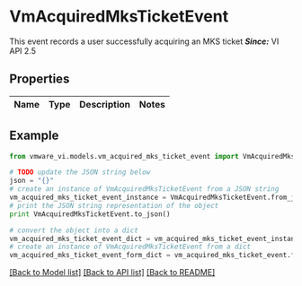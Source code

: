 # VmAcquiredMksTicketEvent

This event records a user successfully acquiring an MKS ticket  ***Since:*** VI API 2.5 

## Properties
Name | Type | Description | Notes
------------ | ------------- | ------------- | -------------

## Example

```python
from vmware_vi.models.vm_acquired_mks_ticket_event import VmAcquiredMksTicketEvent

# TODO update the JSON string below
json = "{}"
# create an instance of VmAcquiredMksTicketEvent from a JSON string
vm_acquired_mks_ticket_event_instance = VmAcquiredMksTicketEvent.from_json(json)
# print the JSON string representation of the object
print VmAcquiredMksTicketEvent.to_json()

# convert the object into a dict
vm_acquired_mks_ticket_event_dict = vm_acquired_mks_ticket_event_instance.to_dict()
# create an instance of VmAcquiredMksTicketEvent from a dict
vm_acquired_mks_ticket_event_form_dict = vm_acquired_mks_ticket_event.from_dict(vm_acquired_mks_ticket_event_dict)
```
[[Back to Model list]](../README.md#documentation-for-models) [[Back to API list]](../README.md#documentation-for-api-endpoints) [[Back to README]](../README.md)


